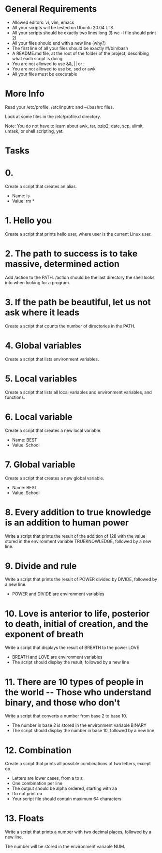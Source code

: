 # General Requirements

* Allowed editors: vi, vim, emacs
* All your scripts will be tested on Ubuntu 20.04 LTS
* All your scripts should be exactly two lines long ($ wc -l file should print 2)
* All your files should end with a new line (why?)
* The first line of all your files should be exactly #!/bin/bash
* A README.md file, at the root of the folder of the project, describing what each script is doing
* You are not allowed to use &&, || or ;
* You are not allowed to use bc, sed or awk
* All your files must be executable

# More Info
Read your /etc/profile, /etc/inputrc and ~/.bashrc files.<br>

Look at some files in the /etc/profile.d directory.<br>

Note: You do not have to learn about awk, tar, bzip2, date, scp, ulimit, umask, or shell scripting, yet.

# Tasks

# 0. <o>
Create a script that creates an alias.

* Name: ls
* Value: rm *

# 1. Hello you
Create a script that prints hello user, where user is the current Linux user.

# 2. The path to success is to take massive, determined action
Add /action to the PATH. /action should be the last directory the shell looks into when looking for a program.

# 3. If the path be beautiful, let us not ask where it leads
Create a script that counts the number of directories in the PATH.

# 4. Global variables
Create a script that lists environment variables.

# 5. Local variables
Create a script that lists all local variables and environment variables, and functions.

# 6. Local variable
Create a script that creates a new local variable.

* Name: BEST
* Value: School

# 7. Global variable
Create a script that creates a new global variable.

* Name: BEST
* Value: School

# 8. Every addition to true knowledge is an addition to human power
Write a script that prints the result of the addition of 128 with the value stored in the environment variable TRUEKNOWLEDGE, followed by a new line.

# 9. Divide and rule
Write a script that prints the result of POWER divided by DIVIDE, followed by a new line.

* POWER and DIVIDE are environment variables

# 10. Love is anterior to life, posterior to death, initial of creation, and the exponent of breath
Write a script that displays the result of BREATH to the power LOVE

* BREATH and LOVE are environment variables
* The script should display the result, followed by a new line

# 11. There are 10 types of people in the world -- Those who understand binary, and those who don't
Write a script that converts a number from base 2 to base 10.

* The number in base 2 is stored in the environment variable BINARY
* The script should display the number in base 10, followed by a new line

# 12. Combination
Create a script that prints all possible combinations of two letters, except oo.

* Letters are lower cases, from a to z
* One combination per line
* The output should be alpha ordered, starting with aa
* Do not print oo
* Your script file should contain maximum 64 characters

# 13. Floats
Write a script that prints a number with two decimal places, followed by a new line.<br>

The number will be stored in the environment variable NUM.

# 

